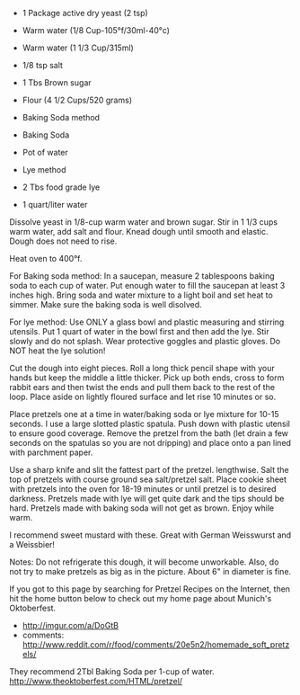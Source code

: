 * 1 Package active dry yeast (2 tsp)
* Warm water (1/8 Cup-105°f/30ml-40°c)
* Warm water (1 1/3 Cup/315ml)
* 1/8 tsp salt
* 1 Tbs Brown sugar
* Flour (4 1/2 Cups/520 grams)
* Baking Soda method

* Baking Soda
* Pot of water
* Lye method

* 2 Tbs food grade lye
* 1 quart/liter water

Dissolve yeast in 1/8-cup warm water and brown sugar. Stir in 1 1/3 cups warm water, add salt and flour. Knead dough until smooth and elastic. Dough does not need to rise.

Heat oven to 400°f.

For Baking soda method: In a saucepan, measure 2 tablespoons baking soda to each cup of water. Put enough water to fill the saucepan at least 3 inches high. Bring soda and water mixture to a light boil and set heat to simmer. Make sure the baking soda is well disolved.

For lye method: Use ONLY a glass bowl and plastic measuring and stirring utensils. Put 1 quart of water in the bowl first and then add the lye. Stir slowly and do not splash. Wear protective goggles and plastic gloves. Do NOT heat the lye solution!

Cut the dough into eight pieces. Roll a long thick pencil shape with your hands but keep the middle a little thicker. Pick up both ends, cross to form rabbit ears and then twist the ends and pull them back to the rest of the loop. Place aside on lightly floured surface and let rise 10 minutes or so.

Place pretzels one at a time in water/baking soda or lye mixture for 10-15 seconds. I use a large slotted plastic spatula. Push down with plastic utensil to ensure good coverage. Remove the pretzel from the bath (let drain a few seconds on the spatulas so you are not dripping) and place onto a pan lined with parchment paper.

Use a sharp knife and slit the fattest part of the pretzel. lengthwise. Salt the top of pretzels with course ground sea salt/pretzel salt. Place cookie sheet with pretzels into the oven for 18-19 minutes or until pretzel is to desired darkness. Pretzels made with lye will get quite dark and the tips should be hard. Pretzels made with baking soda will not get as brown. Enjoy while warm.

I recommend sweet mustard with these. Great with German Weisswurst and a Weissbier!

Notes: Do not refrigerate this dough, it will become unworkable. Also, do not try to make pretzels as big as in the picture. About 6" in diameter is fine.

If you got to this page by searching for Pretzel Recipes on the Internet, then hit the home button below to check out my home page about Munich's Oktoberfest.


* http://imgur.com/a/DoGtB
* comments: http://www.reddit.com/r/food/comments/20e5n2/homemade_soft_pretzels/

They recommend 2Tbl Baking Soda per 1-cup of water.
http://www.theoktoberfest.com/HTML/pretzel/
